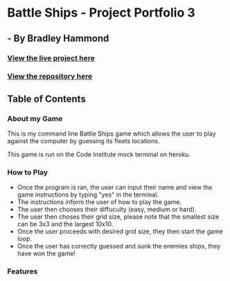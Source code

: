 # Battle Ships - Project Portfolio 3

## - By Bradley Hammond

### [View the live project here](https://brad-hammond.github.io/BattleShips/)

### [View the repository here](https://github.com/Brad-Hammond/BattleShips/settings/pages)

## Table of Contents

### About my Game

This is my command line Battle Ships game which allows the user to play against the computer by guessing its fleets locations.

This game is run on the Code Institute mock terminal on heroku.

### How to Play

- Once the program is ran, the user can input their name and view the game instructions by typing "yes" in the terminal.
- The instructions inform the user of how to play the game.
- The user then chooses their diffuculty (easy, medium or hard).
- The user then choses their grid size, please note that the smallest size can be 3x3 and the largest 10x10.
- Once the user proceeds with desired grid size, they then start the game loop.
- Once the user has correctly guessed and sunk the enemies ships, they have won the game!

### Features
